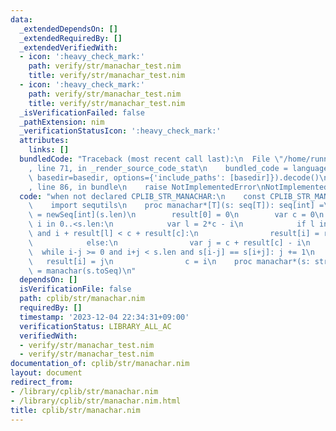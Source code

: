 ```yaml
---
data:
  _extendedDependsOn: []
  _extendedRequiredBy: []
  _extendedVerifiedWith:
  - icon: ':heavy_check_mark:'
    path: verify/str/manachar_test.nim
    title: verify/str/manachar_test.nim
  - icon: ':heavy_check_mark:'
    path: verify/str/manachar_test.nim
    title: verify/str/manachar_test.nim
  _isVerificationFailed: false
  _pathExtension: nim
  _verificationStatusIcon: ':heavy_check_mark:'
  attributes:
    links: []
  bundledCode: "Traceback (most recent call last):\n  File \"/home/runner/.local/lib/python3.10/site-packages/onlinejudge_verify/documentation/build.py\"\
    , line 71, in _render_source_code_stat\n    bundled_code = language.bundle(stat.path,\
    \ basedir=basedir, options={'include_paths': [basedir]}).decode()\n  File \"/home/runner/.local/lib/python3.10/site-packages/onlinejudge_verify/languages/nim.py\"\
    , line 86, in bundle\n    raise NotImplementedError\nNotImplementedError\n"
  code: "when not declared CPLIB_STR_MANACHAR:\n    const CPLIB_STR_MANACHAR* = 1\n\
    \    import sequtils\n    proc manachar*[T](s: seq[T]): seq[int] =\n        result\
    \ = newSeq[int](s.len)\n        result[0] = 0\n        var c = 0\n        for\
    \ i in 0..<s.len:\n            var l = 2*c - i\n            if l in 0..<s.len\
    \ and i + result[l] < c + result[c]:\n                result[i] = result[l]\n\
    \            else:\n                var j = c + result[c] - i\n              \
    \  while i-j >= 0 and i+j < s.len and s[i-j] == s[i+j]: j += 1\n             \
    \   result[i] = j\n                c = i\n    proc manachar*(s: string): seq[int]\
    \ = manachar(s.toSeq)\n"
  dependsOn: []
  isVerificationFile: false
  path: cplib/str/manachar.nim
  requiredBy: []
  timestamp: '2023-12-04 22:34:31+09:00'
  verificationStatus: LIBRARY_ALL_AC
  verifiedWith:
  - verify/str/manachar_test.nim
  - verify/str/manachar_test.nim
documentation_of: cplib/str/manachar.nim
layout: document
redirect_from:
- /library/cplib/str/manachar.nim
- /library/cplib/str/manachar.nim.html
title: cplib/str/manachar.nim
---
```

